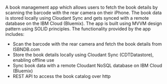 A book management app which allows users to fetch the book details by scanning the barcode with the rear camera on their iPhone. The book data is stored locally using Cloudant Sync and gets synced with a remote database on the IBM Cloud (Bluemix). The app is built using MVVM design pattern using SOLID principles. The functionality provided by the app includes:

* Scan the barcode with the rear camera and fetch the book details from ISBNDB.com
* Store the book details locally using Cloudant Sync (CDTDatastore), enabling offline use
* Sync book data with a remote Cloudant NoSQL database on IBM Cloud (Bluemix)
* REST API to access the book catalog over http
